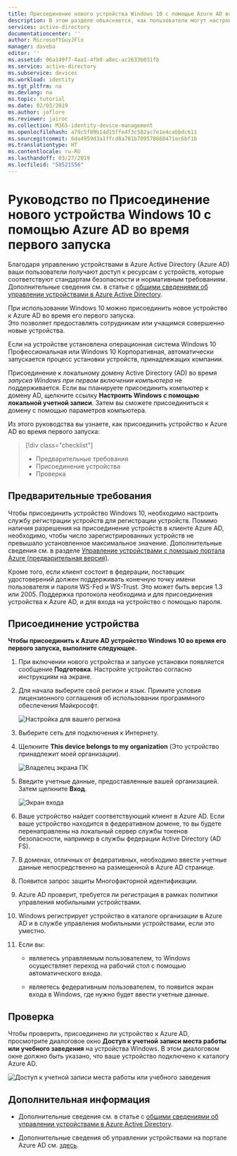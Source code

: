 ```yaml
---
title: Присоединение нового устройства Windows 10 с помощью Azure AD во время первого запуска | Документация Майкрософт
description: В этом разделе объясняется, как пользователи могут настроить присоединение к Azure AD во время первого запуска устройства.
services: active-directory
documentationcenter: ''
author: MicrosoftGuyJFlo
manager: daveba
editor: ''
ms.assetid: 06a149f7-4aa1-4fb9-a8ec-ac2633b031fb
ms.service: active-directory
ms.subservice: devices
ms.workload: identity
ms.tgt_pltfrm: na
ms.devlang: na
ms.topic: tutorial
ms.date: 02/03/2019
ms.author: joflore
ms.reviewer: jairoc
ms.collection: M365-identity-device-management
ms.openlocfilehash: a79c5f89b14d15ffe4f3c582ac7e1e4cabbdc611
ms.sourcegitcommit: 6da4959d3a1ffcd8a781b709578668471ec6bf1b
ms.translationtype: HT
ms.contentlocale: ru-RU
ms.lasthandoff: 03/27/2019
ms.locfileid: "58521556"
---
```

# <a name="tutorial-join-a-new-windows-10-device-with-azure-ad-during-a-first-run"></a>Руководство по Присоединение нового устройства Windows 10 с помощью Azure AD во время первого запуска

Благодаря управлению устройствами в Azure Active Directory (Azure AD) ваши пользователи получают доступ к ресурсам с устройств, которые соответствуют стандартам безопасности и нормативным требованиям. Дополнительные сведения см. в статье с [общими сведениями об управлении устройствами в Azure Active Directory](overview.md).

При использовании Windows 10 можно присоединить новое устройство к Azure AD во время его первого запуска.  
Это позволяет предоставлять сотрудникам или учащимся совершенно новые устройства.

Если на устройстве установлена операционная система Windows 10 Профессиональная или Windows 10 Корпоративная, автоматически запускается процесс установки устройств, принадлежащих компании.

Присоединение к локальному домену Active Directory (AD) во время *запуска Windows при первом включении компьютера* не поддерживается. Если вы планируете присоединить компьютер к домену AD, щелкните ссылку **Настроить Windows с помощью локальной учетной записи**. Затем вы сможете присоединиться к домену с помощью параметров компьютера.
 
Из этого руководства вы узнаете, как присоединить устройство к Azure AD во время первого запуска:
 > [!div class="checklist"]
> * Предварительные требования
> * Присоединение устройства
> * Проверка

## <a name="prerequisites"></a>Предварительные требования

Чтобы присоединить устройство Windows 10, необходимо настроить службу регистрации устройств для регистрации устройств. Помимо наличия разрешения на присоединение устройств в клиенте Azure AD, необходимо, чтобы число зарегистрированных устройств не превышало установленное максимальное значение. Дополнительные сведения см. в разделе [Управление устройствами с помощью портала Azure (предварительная версия)](device-management-azure-portal.md#configure-device-settings).

Кроме того, если клиент состоит в федерации, поставщик удостоверений должен поддерживать конечную точку имени пользователя и пароля WS-Fed и WS-Trust. Это может быть версия 1.3 или 2005. Поддержка протокола необходима и для присоединения устройства к Azure AD, и для входа на устройство с помощью пароля.

## <a name="joining-a-device"></a>Присоединение устройства

**Чтобы присоединить к Azure AD устройство Windows 10 во время его первого запуска, выполните следующее.**


1. При включении нового устройства и запуске установки появляется сообщение **Подготовка**. Настройте устройство согласно инструкциям на экране.

2. Для начала выберите свой регион и язык. Примите условия лицензионного соглашения об использовании программного обеспечения Майкрософт.
 
    ![Настройка для вашего региона](./media/azuread-joined-devices-frx/01.png)

3. Выберите сеть для подключения к Интернету.

4. Щелкните **This device belongs to my organization** (Это устройство принадлежит моей организации). 

    ![Владелец экрана ПК](./media/azuread-joined-devices-frx/02.png)

5. Введите учетные данные, предоставленные вашей организацией. Затем щелкните **Вход**.

    ![Экран входа](./media/azuread-joined-devices-frx/03.png)

6. Ваше устройство найдет соответствующий клиент в Azure AD. Если ваше устройство находится в федеративном домене, то вы будете перенаправлены на локальный сервер службы токенов безопасности, например в службы федерации Active Directory (AD FS).

7. В доменах, отличных от федеративных, необходимо ввести учетные данные непосредственно на размещенной в Azure AD странице. 

8. Появится запрос защиты Многофакторной идентификации. 
 
9. Azure AD проверит, требуется ли регистрация в рамках политики управления мобильными устройствами.

10. Windows регистрирует устройство в каталоге организации в Azure AD и в службе управления мобильными устройствами, если это уместно.

11. Если вы:
    - являетесь управляемым пользователем, то Windows осуществляет переход на рабочий стол с помощью автоматического входа.

    - являетесь федеративным пользователем, то появится экран входа в Windows, где нужно будет ввести учетные данные.

## <a name="verification"></a>Проверка

Чтобы проверить, присоединено ли устройство к Azure AD, просмотрите диалоговое окно **Доступ к учетной записи места работы или учебного заведения** на устройства Windows. В этом диалоговом окне должно быть указано, что ваше устройство подключено к каталогу Azure AD.

![Доступ к учетной записи места работы или учебного заведения](./media/azuread-joined-devices-frx/13.png)


## <a name="next-steps"></a>Дополнительная информация

- Дополнительные сведения см. в статье с [общими сведениями об управлении устройствами в Azure Active Directory](overview.md).

- Дополнительные сведения об управлении устройствами на портале Azure AD см. [здесь](device-management-azure-portal.md).
